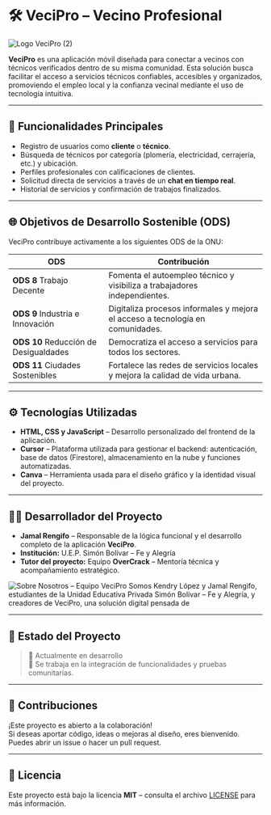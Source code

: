 # 🛠️ VeciPro – Vecino Profesional
![Logo VeciPro (2)](https://github.com/user-attachments/assets/59e08084-97c3-4181-9f52-01ec5e6a61ab)

**VeciPro** es una aplicación móvil diseñada para conectar a vecinos con técnicos verificados dentro de su misma comunidad. Esta solución busca facilitar el acceso a servicios técnicos confiables, accesibles y organizados, promoviendo el empleo local y la confianza vecinal mediante el uso de tecnología intuitiva.

---

## 🚀 Funcionalidades Principales

- Registro de usuarios como **cliente** o **técnico**.
- Búsqueda de técnicos por categoría (plomería, electricidad, cerrajería, etc.) y ubicación.
- Perfiles profesionales con calificaciones de clientes.
- Solicitud directa de servicios a través de un **chat en tiempo real**.
- Historial de servicios y confirmación de trabajos finalizados.

---

## 🌐 Objetivos de Desarrollo Sostenible (ODS)

VeciPro contribuye activamente a los siguientes ODS de la ONU:

| ODS                           | Contribución                                                                 |
|------------------------------|------------------------------------------------------------------------------|
| **ODS 8** Trabajo Decente    | Fomenta el autoempleo técnico y visibiliza a trabajadores independientes.   |
| **ODS 9** Industria e Innovación | Digitaliza procesos informales y mejora el acceso a tecnología en comunidades. |
| **ODS 10** Reducción de Desigualdades | Democratiza el acceso a servicios para todos los sectores.                   |
| **ODS 11** Ciudades Sostenibles | Fortalece las redes de servicios locales y mejora la calidad de vida urbana.  |

---

## ⚙️ Tecnologías Utilizadas

- **HTML, CSS y JavaScript** – Desarrollo personalizado del frontend de la aplicación.
- **Cursor** – Plataforma utilizada para gestionar el backend: autenticación, base de datos (Firestore), almacenamiento en la nube y funciones automatizadas.
- **Canva** – Herramienta usada para el diseño gráfico y la identidad visual del proyecto.

---

## 👨‍💻 Desarrollador del Proyecto

- **Jamal Rengifo** – Responsable de la lógica funcional y el desarrollo completo de la aplicación **VeciPro**.
- **Institución:** U.E.P. Simón Bolívar – Fe y Alegría  
- **Tutor del proyecto:** Equipo **OverCrack** – Mentoría técnica y acompañamiento estratégico.

![Sobre Nosotros – Equipo VeciPro Somos Kendry López y Jamal Rengifo, estudiantes de la Unidad Educativa Privada Simón Bolívar – Fe y Alegría, y creadores de VeciPro, una solución digital pensada de](https://github.com/user-attachments/assets/56914825-2fa8-41fb-b3cf-250037211975)


---

## 📌 Estado del Proyecto

> 🔄 Actualmente en desarrollo  
> 📲 Se trabaja en la integración de funcionalidades y pruebas comunitarias.

---

## 🤝 Contribuciones

¡Este proyecto es abierto a la colaboración!  
Si deseas aportar código, ideas o mejoras al diseño, eres bienvenido. Puedes abrir un issue o hacer un pull request.

---

## 📜 Licencia

Este proyecto está bajo la licencia **MIT** – consulta el archivo [LICENSE](LICENSE) para más información.
